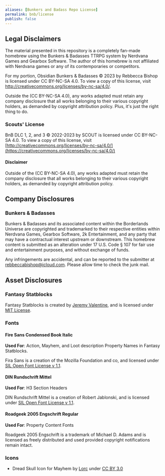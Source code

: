 ```yaml
---
aliases: [Bunkers and Badass Repo License]
permalink: bnb/license
publish: false
---
```


## Legal Disclaimers

The material presented in this repository is a completely fan-made homebrew using the Bunkers & Badasses TTRPG system by Nerdvana Games and Gearbox Software. The author of this homebrew is not affiliated with Nerdvana games or any of its contemporaries or competitors.

For my portion, Obsidian Bunkers & Badasses © 2023 by Rebbecca Bishop is licensed under CC BY-NC-SA 4.0. To view a copy of this license, visit <http://creativecommons.org/licenses/by-nc-sa/4.0/>.

Outside the (CC BY-NC-SA 4.0), any works adapted must retain any company disclosure that all works belonging to their various copyright holders, as demanded by copyright attribution policy. Plus, it's just the right thing to do.

### Scouts' License

BnB DLC 1, 2, and 3 © 2022-2023 by SCOUT is licensed under CC BY-NC-SA 4.0. To view a copy of this license, visit [http://creativecommons.org/licenses/by-nc-sa/4.0/](https://creativecommons.org/licenses/by-nc-sa/4.0/)

#### Disclaimer

Outside of the (CC BY-NC-SA 4.0), any works adapted must retain the company disclosure that all works belonging to their various copyright holders, as demanded by copyright attribution policy.

## Company Disclosures

### Bunkers & Badasses

Bunkers & Badasses and its associated content within the Borderlands Universe are copyrighted and trademarked to their respective entities within Nerdvana Games, Gearbox Software, 2k Entertainment, and any party that may have a contractual interest upstream or downstream. This homebrew content is submitted as an alteration under 17 U.S. Code § 107 for fair use and entertainment purposes, and without exchange of funds. 

Any infringements are accidental, and can be reported to the submitter at rebbeccabishop@icloud.com. Please allow time to check the junk mail.

## Asset Disclosures

### Fantasy Statblocks

Fantasy Statblocks is created by [Jeremy Valentine](https://github.com/valentine195), and is licensed under [MIT License](https://github.com/valentine195/fantasy-statblocks/blob/master/LICENSE).  

### Fonts

#### Fire Sans Condensed Book Italic

**Used For**: Action, Mayhem, and Loot description Property Names in Fantasy Statblocks.

Fira Sans is a creation of the Mozilla Foundation and co, and licensed under [SIL Open Font License v 1.1](http://scripts.sil.org/OFL).

#### DIN Rundschrift Mittel

**Used For**: H3 Section Headers

DIN Rundschrift Mittel is a creation of Robert Jablonski, and is licensed under [SIL Open Font License v 1.1](http://scripts.sil.org/OFL).

#### Roadgeek 2005 Engschrift Regular

**Used For**: Property Content Fonts 

Roadgeek 2005 Engschrift is a trademark of Michael D. Adams and is licensed as freely distributed and used provided copyright notifications remain intact.

### Icons

- Dread Skull Icon for Mayhem by [Lorc](https://lorcblog.blogspot.com/) under [CC BY 3.0](http://creativecommons.org/licenses/by/3.0/)
